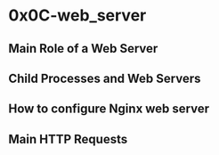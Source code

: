 # 0x0C-web\_server

## Main Role of a Web Server

## Child Processes and Web Servers

## How to configure Nginx web server

## Main HTTP Requests


